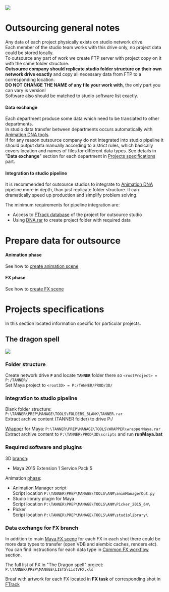 ![](https://lh3.googleusercontent.com/-ftAiFMX-a5k/V5dnNjoFaqI/AAAAAAAAFxM/9uSnFpG22xUfbZcgGxX1cjPEE-Nat02WACCo/s2048/bannerDNA_outsource_02.jpg)
# Outsourcing general notes
Any data of each project physically exists on studio network drive.  
Each member of the studio team works with this drive only, no project data could be stored locally.  
To outsource any part of work we create FTP server with project copy on it with the same folder structure.  
**Outsource company should replicate studio folder structure on their own network drive exactly** and copy all necessary data from FTP to a corresponding location.  
**DO NOT CHANGE THE NAME of any file your work with**, the only part you can vary is version!  
Software also should be matched to studio software list exactly.  
#### Data exchange
Each department produce some data which need to be translated to other departments.  
In studio data transfer between departments occurs automatically with [Animation DNA tools](03-Tools).  
If for any reason outsource company do not integrated into studio pipeline it should output data manually according to a strict rules, which basically covers location and names of files for different data types. See details in "**Data exchange**" section for each department in [Projects specifications](#projects-specifications) part.
#### Integration to studio pipeline
It is recommended for outsource studios to integrate to [Animation DNA](https://github.com/kiryha/AnimationDNA/wiki) pipeline more in depth, than just replicate folder structure. It can dramatically speed up production and simplify problem solving.

The minimum requirements for pipeline integration are:
- Access to [FTrack database](02-Codex-DNA#management-with-ftrack) of the project for outsource studio
- Using [DNA.rar](02-codex-dna#dna-archive) to create project folder with required data 

# Prepare data for outsource
#### Animation phase
See how to [create animation scene](02-Codex-DNA#creation-of-animation-scenes)
#### FX phase
See how to [create FX scene](02-Codex-DNA#creation-of-common-fx-scenes)

# Projects specifications
In this section located information specific for particular projects.
## The dragon spell
![](https://lh3.googleusercontent.com/-wuigHU_vv84/V5d10Ai3BXI/AAAAAAAAFxw/pkJLPV7px6oPsBfSt-AQ104a2EMr12tkQCCo/s2048/bannerDNA_KZM_01.jpg)
### Folder structure
Create network drive **`P`** and locate **`TANNER`** folder there so `<rootProject> = P:/TANNER/`  
Set Maya project to `<root3D> = P:/TANNER/PROD/3D/`  

### Integration to studio pipeline
Blank folder structure: `P:\TANNER\PREP\MANAGE\TOOLS\FOLDERS_BLANK\TANNER.rar`  
Extract archive content (TANNER folder) to drive P:/

[Wrapper](02-codex-dna#running-maya-and-nuke-with-wrappers) for Maya: `P:\TANNER\PREP\MANAGE\TOOLS\WRAPPER\wrapperMaya.rar`  
Extract archive content to `P:\TANNER\PROD\3D\scripts` and run **runMaya.bat**

### Required software and plugins
3D [branch](02-Codex-DNA#structure-of-film-and-production):
- Maya 2015 Extension 1 Service Pack 5

Animation [phase](02-Codex-DNA#structure-of-film-and-production):  
- Animation Manager script  
Script location `P:\TANNER\PREP\MANAGE\TOOLS\ANM\animManagerOut.py` 
- Studio library plugin for Maya  
Script location `P:\TANNER\PREP\MANAGE\TOOLS\ANM\Picker_2015_64\`
- Picker  
Script location `P:\TANNER\PREP\MANAGE\TOOLS\ANM\studiolibrary\`

### Data exchange for FX branch
In addition to main [Maya FX scene](02-Codex-DNA#creation-of-common-fx-scenes) for each FX in each shot there could be more data types to transfer (open VDB and alembic caches, renders etc). You can find instructions for each data type in [Common FX workflow](02-Codex-DNA#common-fx-workflow) section.

The full list of FX in "The Dragon spell" project: `P:\TANNER\PREP\MANAGE\LISTS\ListVFX.xls `

Breaf with artwork for each FX located in **FX task** of corresponding shot in [FTrack](02-Codex-DNA#management-with-ftrack)
